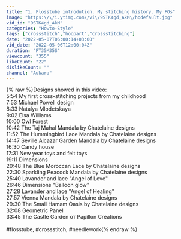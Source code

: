 ```yaml
---
title: "1. Flosstube introdution. My stitching history. My FOs"
image: "https:\/\/i.ytimg.com\/vi\/9STK4gd_AkM\/hqdefault.jpg"
vid_id: "9STK4gd_AkM"
categories: "Howto-Style"
tags: ["crossstitch","hoopart","crossstitching"]
date: "2022-05-07T06:00:14+03:00"
vid_date: "2022-05-06T12:00:04Z"
duration: "PT35M35S"
viewcount: "355"
likeCount: "22"
dislikeCount: ""
channel: "Aukara"
---
```

{% raw %}Designs showed in this video:<br />5:54 My first cross-stitching projects from my childhood<br />7:53 Michael Powell design<br />8:33 Natalya Mlodetskaya<br />9:02 Elsa Williams<br />10:00 Owl Forest<br />10:42 The Taj Mahal Mandala by Chatelaine designs<br />11:52 The Hummingbird Lace Mandala by Chatelaine designs<br />14:47 Seville Alcazar Garden Mandala by Chatelaine designs<br />16:30 Candy house<br />17:31 New year toys and felt toys<br />19:11 Dimensions<br />20:48 The Blue Moroccan Lace by Chatelaine designs<br />22:30 Sparkling Peacock Mandala by Chatelaine designs<br />25:40 Lavander and lace &quot;Angel of Love&quot;<br />26:46 Dimensions &quot;Balloon glow&quot;<br />27:28 Lavander and lace &quot;Angel of Healing&quot;<br />27:57 Vienna Mandala by Chatelaine designs<br />29:30 The Small Hamam Oasis by Chatelaine designs<br />32:08 Geometric Panel<br />33:45 The Castle Garden от Papillon Créations<br /><br />#flosstube, #crossstitch, #needlework{% endraw %}
